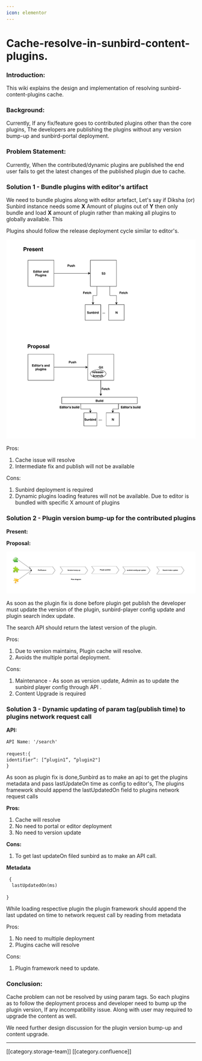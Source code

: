 ```yaml
---
icon: elementor
---
```


# Cache-resolve-in-sunbird-content-plugins.

### Introduction:

This wiki explains the design and implementation of resolving sunbird-content-plugins cache.

### Background:

Currently, If any fix/feature goes to contributed plugins other than the core plugins, The developers are publishing the plugins without any version bump-up and sunbird-portal deployment.

### Problem Statement:

Currently, When the contributed/dynamic plugins are published the end user fails to get the latest changes of the published plugin due to cache.

### Solution 1 - Bundle plugins with editor's artifact

We need to bundle plugins along with editor artefact, Let's say if Diksha (or) Sunbird instance needs some **X** Amount of plugins out of **Y**  then only bundle and load  **X** amount of plugin rather than making all plugins to globally available. This&#x20;

Plugins should follow the release deployment cycle similar to editor's.&#x20;

![](<../../../../.gitbook/assets/Screenshot 2018-11-07 at 11.00.12 AM.png>)

Pros:

1. Cache issue will resolve
2. Intermediate fix and publish will not be available

Cons:&#x20;

1. &#x20;Sunbird deployment is required&#x20;
2. Dynamic plugins loading features will not be available. Due to editor is bundled with specific X amount of plugins

### Solution 2 - Plugin version bump-up for the contributed plugins

**Present:**

**Proposal:**

![](<../../../../.gitbook/assets/Screenshot 2018-11-07 at 3.37.10 PM.png>)

As soon as the plugin fix is done before plugin get publish the developer must update the version of the plugin, sunbird-player config update and plugin search index update.

The search API should return the latest version of the plugin.

Pros:

1. Due to version maintains, Plugin cache will resolve.
2. Avoids the multiple portal deployment.

Cons:

1. Maintenance - As soon as version update, Admin as to update the sunbird player config through API .
2. Content Upgrade is required&#x20;

### Solution 3 - Dynamic updating of param tag(publish time) to plugins network request call&#x20;

**API:**

```
API Name: '/search'

request:{
identifier”: [“plugin1”, “plugin2"]
}
```

As soon as plugin fix is done,Sunbird as to make an api to get the plugins metadata and pass lastUpdateOn time as config to editor's, The plugins framework should append the lastUpdatedOn field to plugins network request calls

**Pros:**

1. Cache will resolve
2. No need to portal or editor deployment
3. No need to version update

**Cons:**

1. To get last updateOn filed sunbird as to make an API call.

**Metadata**

```
 {
  lastUpdatedOn(ms)

}
```

&#x20;While loading respective plugin the plugin framework should append the last updated on time to network request call by reading from metadata

Pros:

1. No need to multiple deployment
2. Plugins cache will resolve

Cons:

1. Plugin framework need to update.

### Conclusion:

Cache problem can not be resolved by using param tags. So each plugins as to follow the deployment process and developer need to bump up the plugin version, If any incompatibility issue. Along with user may required to upgrade the content as well.

We need further design discussion for the plugin version bump-up and content upgrade.

&#x20;&#x20;

&#x20; &#x20;

&#x20;  &#x20;

***

\[\[category.storage-team]] \[\[category.confluence]]
